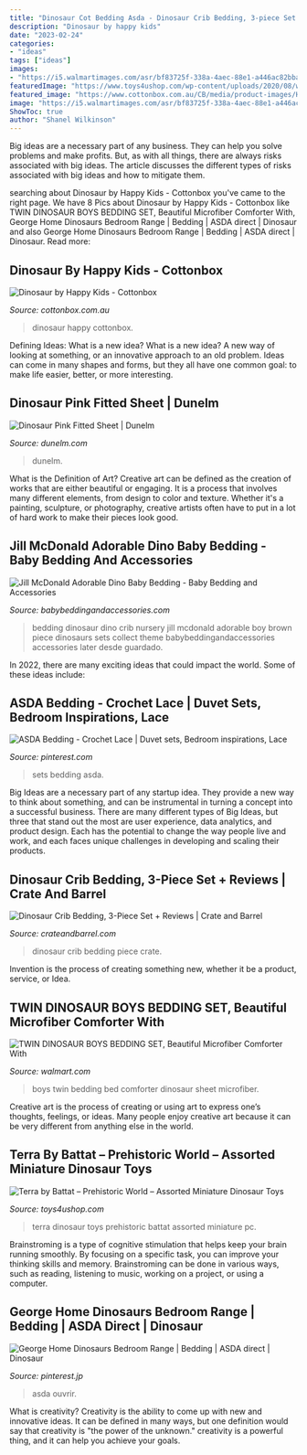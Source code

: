 ```yaml
---
title: "Dinosaur Cot Bedding Asda - Dinosaur Crib Bedding, 3-piece Set + Reviews"
description: "Dinosaur by happy kids"
date: "2023-02-24"
categories:
- "ideas"
tags: ["ideas"]
images:
- "https://i5.walmartimages.com/asr/bf83725f-338a-4aec-88e1-a446ac82bbac_1.a7ba0718c12d792fa92f75b1b8f3fae8.jpeg"
featuredImage: "https://www.toys4ushop.com/wp-content/uploads/2020/08/world.jpg"
featured_image: "https://www.cottonbox.com.au/CB/media/product-images/HappyKids-Dinosaur.jpg"
image: "https://i5.walmartimages.com/asr/bf83725f-338a-4aec-88e1-a446ac82bbac_1.a7ba0718c12d792fa92f75b1b8f3fae8.jpeg"
ShowToc: true
author: "Shanel Wilkinson"
---
```



Big ideas are a necessary part of any business. They can help you solve problems and make profits. But, as with all things, there are always risks associated with big ideas. The article discusses the different types of risks associated with big ideas and how to mitigate them.

	

		
searching about Dinosaur by Happy Kids - Cottonbox you've came to the right page. We have 8 Pics about Dinosaur by Happy Kids - Cottonbox like TWIN DINOSAUR BOYS BEDDING SET, Beautiful Microfiber Comforter With, George Home Dinosaurs Bedroom Range | Bedding | ASDA direct | Dinosaur and also George Home Dinosaurs Bedroom Range | Bedding | ASDA direct | Dinosaur. Read more:
		
    
## Dinosaur By Happy Kids - Cottonbox

<img loading=lazy src="https://www.cottonbox.com.au/CB/media/product-images/HappyKids-Dinosaur.jpg" onerror="this.onerror=null;this.src='https://tse4.mm.bing.net/th?id=OIP.Y8y6AgrixCyXCEBmIry3_wHaH2&amp;pid=15.1';" alt="Dinosaur by Happy Kids - Cottonbox">

_Source: cottonbox.com.au_

>dinosaur happy cottonbox. 

	

Defining Ideas: What is a new idea?
What is a new idea? A new way of looking at something, or an innovative approach to an old problem. Ideas can come in many shapes and forms, but they all have one common goal: to make life easier, better, or more interesting.

    
## Dinosaur Pink Fitted Sheet | Dunelm

<img loading=lazy src="https://images.dunelm.com/30668200.jpg?$standardplayerdefault$&amp;img404=noimagedefault" onerror="this.onerror=null;this.src='https://tse2.mm.bing.net/th?id=OIP.hBAFRzFJhgHfSiKmttLceAHaHa&amp;pid=15.1';" alt="Dinosaur Pink Fitted Sheet | Dunelm">

_Source: dunelm.com_

>dunelm. 

	

What is the Definition of Art?
Creative art can be defined as the creation of works that are either beautiful or engaging. It is a process that involves many different elements, from design to color and texture. Whether it's a painting, sculpture, or photography, creative artists often have to put in a lot of hard work to make their pieces look good.

    
## Jill McDonald Adorable Dino Baby Bedding - Baby Bedding And Accessories

<img loading=lazy src="http://www.babybeddingandaccessories.com/wp-content/uploads/2013/09/Jill-McDonald-Adorable-Dino-Baby-Bedding.jpg" onerror="this.onerror=null;this.src='https://tse4.mm.bing.net/th?id=OIP.JeHJPdHtfgQZArkoALWjQQHaHa&amp;pid=15.1';" alt="Jill McDonald Adorable Dino Baby Bedding - Baby Bedding and Accessories">

_Source: babybeddingandaccessories.com_

>bedding dinosaur dino crib nursery jill mcdonald adorable boy brown piece dinosaurs sets collect theme babybeddingandaccessories accessories later desde guardado. 

	

In 2022, there are many exciting ideas that could impact the world. Some of these ideas include: 

    
## ASDA Bedding - Crochet Lace | Duvet Sets, Bedroom Inspirations, Lace

<img loading=lazy src="https://i.pinimg.com/736x/77/e3/e0/77e3e024d1553f06fe209eba172ff0ba--king-bedroom-duvet-sets.jpg" onerror="this.onerror=null;this.src='https://tse4.mm.bing.net/th?id=OIP.fWIAIgdj-GsABsJArruuggHaHa&amp;pid=15.1';" alt="ASDA Bedding - Crochet Lace | Duvet sets, Bedroom inspirations, Lace">

_Source: pinterest.com_

>sets bedding asda. 

	

Big Ideas are a necessary part of any startup idea. They provide a new way to think about something, and can be instrumental in turning a concept into a successful business. There are many different types of Big Ideas, but three that stand out the most are user experience, data analytics, and product design. Each has the potential to change the way people live and work, and each faces unique challenges in developing and scaling their products.

    
## Dinosaur Crib Bedding, 3-Piece Set + Reviews | Crate And Barrel

<img loading=lazy src="https://images.crateandbarrel.com/is/image/Crate/DinosaurBabyQuiltSHS18" onerror="this.onerror=null;this.src='https://tse3.mm.bing.net/th?id=OIP.fvmDDTvx6CkBhn7P7TG-6QHaHa&amp;pid=15.1';" alt="Dinosaur Crib Bedding, 3-Piece Set + Reviews | Crate and Barrel">

_Source: crateandbarrel.com_

>dinosaur crib bedding piece crate. 

	

Invention is the process of creating something new, whether it be a product, service, or Idea.

    
## TWIN DINOSAUR BOYS BEDDING SET, Beautiful Microfiber Comforter With

<img loading=lazy src="https://i5.walmartimages.com/asr/bf83725f-338a-4aec-88e1-a446ac82bbac_1.a7ba0718c12d792fa92f75b1b8f3fae8.jpeg" onerror="this.onerror=null;this.src='https://tse1.mm.bing.net/th?id=OIP.KImFvqpNCkqZXi_GUnsxJgHaGo&amp;pid=15.1';" alt="TWIN DINOSAUR BOYS BEDDING SET, Beautiful Microfiber Comforter With">

_Source: walmart.com_

>boys twin bedding bed comforter dinosaur sheet microfiber. 

	

Creative art is the process of creating or using art to express one’s thoughts, feelings, or ideas. Many people enjoy creative art because it can be very different from anything else in the world.

    
## Terra By Battat – Prehistoric World – Assorted Miniature Dinosaur Toys

<img loading=lazy src="https://www.toys4ushop.com/wp-content/uploads/2020/08/world.jpg" onerror="this.onerror=null;this.src='https://tse3.mm.bing.net/th?id=OIP.srAJvmsnTWg767BONU9RRQHaLd&amp;pid=15.1';" alt="Terra by Battat – Prehistoric World – Assorted Miniature Dinosaur Toys">

_Source: toys4ushop.com_

>terra dinosaur toys prehistoric battat assorted miniature pc. 

	

Brainstroming is a type of cognitive stimulation that helps keep your brain running smoothly. By focusing on a specific task, you can improve your thinking skills and memory. Brainstroming can be done in various ways, such as reading, listening to music, working on a project, or using a computer.

    
## George Home Dinosaurs Bedroom Range | Bedding | ASDA Direct | Dinosaur

<img loading=lazy src="https://i.pinimg.com/originals/d1/52/d4/d152d403dd44591c7011bace7a9fee37.jpg" onerror="this.onerror=null;this.src='https://tse2.mm.bing.net/th?id=OIP.0L93Vd1B8o9RXUPuMmTauwHaHa&amp;pid=15.1';" alt="George Home Dinosaurs Bedroom Range | Bedding | ASDA direct | Dinosaur">

_Source: pinterest.jp_

>asda ouvrir. 

	

What is creativity?
Creativity is the ability to come up with new and innovative ideas. It can be defined in many ways, but one definition would say that creativity is "the power of the unknown." creativity is a powerful thing, and it can help you achieve your goals.

